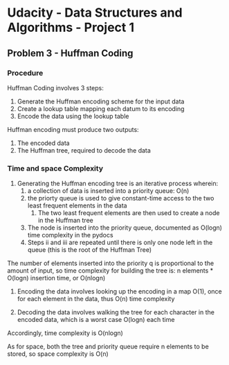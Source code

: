 # Udacity - Data Structures and Algorithms - Project 1

## Problem 3 - Huffman Coding


### Procedure 
Huffman Coding involves 3 steps:

1. Generate the Huffman encoding scheme for the input data
1. Create a lookup table mapping each datum to its encoding
1. Encode the data using the lookup table

Huffman encoding must produce two outputs:

1. The encoded data
1. The Huffman tree, required to decode the data

### Time and space Complexity

1. Generating the Huffman encoding tree is an iterative process wherein:
    1. a collection of data is inserted into a priority queue: O(n)
    1. the priorty queue is used to give constant-time access to the two least frequent elements in the data
        1. The two least frequent elements are then used to create a node in the Huffman tree
    1. The node is inserted into the priority queue, documented as O(logn) time complexity in the pydocs
    1. Steps ii and iii are repeated until there is only one node left in the queue (this is the root of the Huffman Tree)
    
 The number of elements inserted into the priority q is proportional to the amount of input, so time complexity for
 building the tree is: n elements * O(logn) insertion time, or O(nlogn)
 
 1. Encoding the data involves looking up the encoding in a map O(1), once for each element in the data, thus O(n) time complexity
 
 1. Decoding the data involves walking the tree for each character in the encoded data, which is a worst case O(logn) each time
 
 Accordingly, time complexity is O(nlogn) 
 
 As for space, both the tree and priority queue require n elements to be stored, so space complexity is O(n) 
 
   
 
    
    